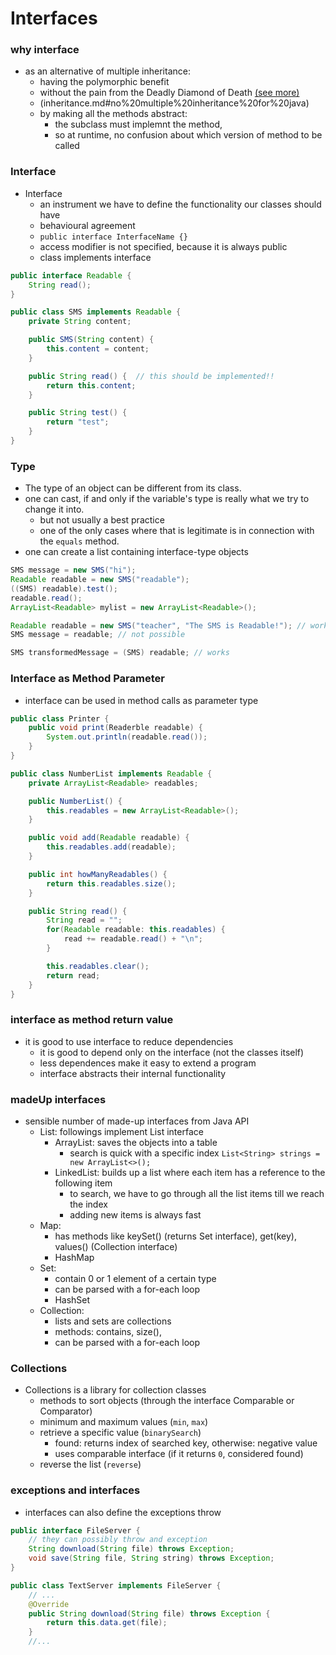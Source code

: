 # Interfaces

### why interface
* as an alternative of multiple inheritance:
    * having the polymorphic benefit
    * without the pain from the Deadly Diamond of Death [(see more)](inheritance.md#access+modifier)
    * (inheritance.md#no%20multiple%20inheritance%20for%20java)
    * by making all the methods abstract:
        * the subclass must implemnt the method,
        * so at runtime, no confusion about which version of method to be called

### Interface
* Interface
    * an instrument we have to define the functionality our classes should have
    * behavioural agreement
    * `public interface InterfaceName {}`
    * access modifier is not specified, because it is always public
    * class implements interface
```java
public interface Readable {
    String read();
}

public class SMS implements Readable {
    private String content;

    public SMS(String content) {
        this.content = content;
    }

    public String read() {  // this should be implemented!!
        return this.content;
    }

    public String test() {
        return "test";
    }
}
```

### Type
* The type of an object can be different from its class.
* one can cast, if and only if the variable's type is really what we try to change it into.
    * but not usually a best practice
    * one of the only cases where that is legitimate is in connection with the `equals` method.
* one can create a list containing interface-type objects
```java
SMS message = new SMS("hi");
Readable readable = new SMS("readable");
((SMS) readable).test();
readable.read();
ArrayList<Readable> mylist = new ArrayList<Readable>();
```
```java
Readable readable = new SMS("teacher", "The SMS is Readable!"); // works
SMS message = readable; // not possible

SMS transformedMessage = (SMS) readable; // works
```

### Interface as Method Parameter
* interface can be used in method calls as parameter type
```java
public class Printer {
    public void print(Readerble readable) {
        System.out.println(readable.read());
    }
}
```
```java
public class NumberList implements Readable {
    private ArrayList<Readable> readables;

    public NumberList() {
        this.readables = new ArrayList<Readable>();
    }

    public void add(Readable readable) {
        this.readables.add(readable);
    }

    public int howManyReadables() {
        return this.readables.size();
    }

    public String read() {
        String read = "";
        for(Readable readable: this.readables) {
            read += readable.read() + "\n";
        }

        this.readables.clear();
        return read;
    }
}
```

### interface as method return value
* it is good to use interface to reduce dependencies
    * it is good to depend only on the interface (not the classes itself)
    * less dependences make it easy to extend a program
    * interface abstracts their internal functionality

### madeUp interfaces
* sensible number of made-up interfaces from Java API
    * List: followings implement List interface
        * ArrayList: saves the objects into a table
            * search is quick with a specific index
            `List<String> strings = new ArrayList<>();`
        * LinkedList: builds up a list where each item has a reference to the following item
            * to search, we have to go through all the list items till we reach the index
            * adding new items is always fast
    * Map: 
        * has methods like keySet() (returns Set interface), get(key), values() (Collection interface)
        * HashMap
    * Set:
        * contain 0 or 1 element of a certain type
        * can be parsed with a for-each loop
        * HashSet
    * Collection:
        * lists and sets are collections
        * methods: contains, size(),
        * can be parsed with a for-each loop

### Collections
* Collections is a library for collection classes
    * methods to sort objects (through the interface Comparable or Comparator)
    * minimum and maximum values (`min`, `max`)
    * retrieve a specific value (`binarySearch`)
        * found: returns index of searched key, otherwise: negative value
        * uses comparable interface (if it returns `0`, considered found)
    * reverse the list (`reverse`)

### exceptions and interfaces
* interfaces can also define the exceptions throw
```java
public interface FileServer {
    // they can possibly throw and exception
    String download(String file) throws Exception;
    void save(String file, String string) throws Exception;
}

public class TextServer implements FileServer {
    // ...
    @Override
    public String download(String file) throws Exception {
        return this.data.get(file);
    }
    //...
```
```
